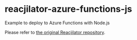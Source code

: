 # reacjilator-azure-functions-js

Example to deploy to Azure Functions with Node.js

Please refer to [the original Reacjilator repository](https://github.com/slackapi/reacjilator).
